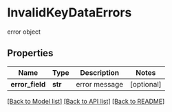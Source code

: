 # InvalidKeyDataErrors

error object
## Properties
Name | Type | Description | Notes
------------ | ------------- | ------------- | -------------
**error_field** | **str** | error message | [optional] 

[[Back to Model list]](../README.md#documentation-for-models) [[Back to API list]](../README.md#documentation-for-api-endpoints) [[Back to README]](../README.md)


